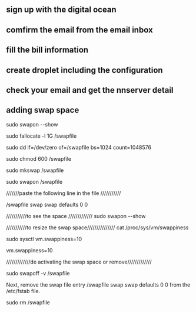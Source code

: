 ## sign up with the digital ocean

## comfirm the email from the email inbox

## fill the bill information

## create droplet including the configuration 

## check your email and get the nnserver detail




## adding swap space 

sudo swapon --show

sudo fallocate -l 1G /swapfile

sudo dd if=/dev/zero of=/swapfile bs=1024 count=1048576

sudo chmod 600 /swapfile

sudo mkswap /swapfile

sudo swapon /swapfile

///////paste the following line in the file ///////////

/swapfile swap swap defaults 0 0

///////////to see the space /////////////
sudo swapon --show

///////////to resize the swap space///////////////
cat /proc/sys/vm/swappiness

sudo sysctl vm.swappiness=10

vm.swappiness=10

/////////////de activating the swap space or remove/////////////

sudo swapoff -v /swapfile

Next, remove the swap file entry /swapfile swap swap defaults 0 0 from the /etc/fstab file.

sudo rm /swapfile

